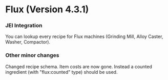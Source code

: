 # Flux (Version 4.3.1)

### JEI Integration
You can lookup every recipe for Flux machines (Grinding Mill, Alloy Caster, Washer, Compactor).

### Other minor changes
Changed recipe schema. Item costs are now gone.
Instead a counted ingredient (with "flux:counted" type) should be used.